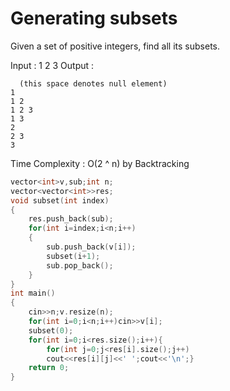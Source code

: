 # Generating subsets

Given a set of positive integers, find all its subsets.
         
Input : 1 2 3
Output :
```
  (this space denotes null element)
1
1 2
1 2 3
1 3
2
2 3
3
```
Time Complexity : O(2 ^ n)  by Backtracking

```cpp
vector<int>v,sub;int n;
vector<vector<int>>res;
void subset(int index)
{
    res.push_back(sub);
    for(int i=index;i<n;i++)
    {
        sub.push_back(v[i]);
        subset(i+1);
        sub.pop_back();
    }
}
int main()
{
    cin>>n;v.resize(n);
    for(int i=0;i<n;i++)cin>>v[i];
    subset(0);
    for(int i=0;i<res.size();i++){
        for(int j=0;j<res[i].size();j++)
        cout<<res[i][j]<<' ';cout<<'\n';}
    return 0;
}

```
